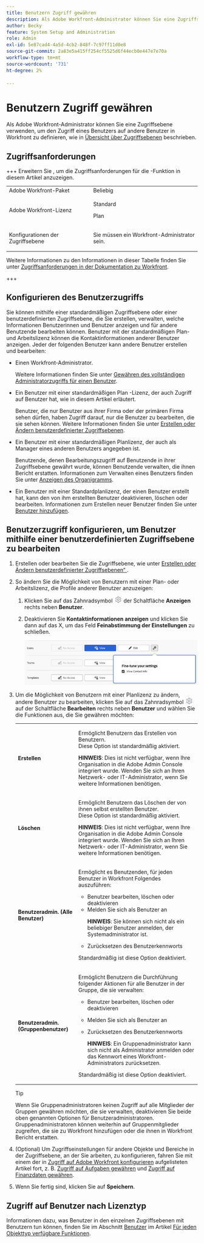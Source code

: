 ```yaml
---
title: Benutzern Zugriff gewähren
description: Als Adobe Workfront-Administrator können Sie eine Zugriffsebene verwenden, um den Zugriff eines Benutzers auf andere Benutzer in Workfront zu definieren.
author: Becky
feature: System Setup and Administration
role: Admin
exl-id: 5e87cad4-4a5d-4cb2-848f-7c97ff11d0e8
source-git-commit: 2a83e5a415ff254cf5525d6f44ecb0e447e7e70a
workflow-type: tm+mt
source-wordcount: '731'
ht-degree: 2%

---
```



# Benutzern Zugriff gewähren

Als Adobe Workfront-Administrator können Sie eine Zugriffsebene verwenden, um den Zugriff eines Benutzers auf andere Benutzer in Workfront zu definieren, wie in [Übersicht über Zugriffsebenen](../../../administration-and-setup/add-users/access-levels-and-object-permissions/access-levels-overview.md) beschrieben.

## Zugriffsanforderungen

+++ Erweitern Sie , um die Zugriffsanforderungen für die -Funktion in diesem Artikel anzuzeigen.

<table style="table-layout:auto"> 
 <col> 
 <col> 
 <tbody> 
  <tr> 
   <td role="rowheader">Adobe Workfront-Paket</td> 
   <td>Beliebig</td> 
  </tr> 
  <tr> 
   <td role="rowheader">Adobe Workfront-Lizenz</td> 
   <td><p>Standard</p>
   <p>Plan</p></td> 
  </tr> 
  <tr> 
   <td role="rowheader">Konfigurationen der Zugriffsebene</td> 
   <td> <p>Sie müssen ein Workfront-Administrator sein.</p> </td> 
  </tr> 
 </tbody> 
</table>

Weitere Informationen zu den Informationen in dieser Tabelle finden Sie unter [Zugriffsanforderungen in der Dokumentation zu Workfront](/help/quicksilver/administration-and-setup/add-users/access-levels-and-object-permissions/access-level-requirements-in-documentation.md).

+++

## Konfigurieren des Benutzerzugriffs

Sie können mithilfe einer standardmäßigen Zugriffsebene oder einer benutzerdefinierten Zugriffsebene, die Sie erstellen, verwalten, welche Informationen Benutzerinnen und Benutzer anzeigen und für andere Benutzende bearbeiten können. Benutzer mit der standardmäßigen Plan- und Arbeitslizenz können die Kontaktinformationen anderer Benutzer anzeigen. Jeder der folgenden Benutzer kann andere Benutzer erstellen und bearbeiten:

* Einen Workfront-Administrator.

  Weitere Informationen finden Sie unter [Gewähren des vollständigen Administratorzugriffs für einen Benutzer](../../../administration-and-setup/add-users/configure-and-grant-access/grant-a-user-full-administrative-access.md).

* Ein Benutzer mit einer standardmäßigen Plan -Lizenz, der auch Zugriff auf Benutzer hat, wie in diesem Artikel erläutert.

  Benutzer, die nur Benutzer aus ihrer Firma oder der primären Firma sehen dürfen, haben Zugriff darauf, nur die Benutzer zu bearbeiten, die sie sehen können. Weitere Informationen finden Sie unter [Erstellen oder Ändern benutzerdefinierter Zugriffsebenen](../../../administration-and-setup/add-users/configure-and-grant-access/create-modify-access-levels.md).

* Ein Benutzer mit einer standardmäßigen Planlizenz, der auch als Manager eines anderen Benutzers angegeben ist.

  Benutzende, denen Bearbeitungszugriff auf Benutzende in ihrer Zugriffsebene gewährt wurde, können Benutzende verwalten, die ihnen Bericht erstatten. Informationen zum Verwalten eines Benutzers finden Sie unter [Anzeigen des Organigramms](../../../people-teams-and-groups/work-directly-with-others/view-the-org-chart.md).

* Ein Benutzer mit einer Standardplanlizenz, der einen Benutzer erstellt hat, kann den von ihm erstellten Benutzer deaktivieren, löschen oder bearbeiten. Informationen zum Erstellen neuer Benutzer finden Sie unter [Benutzer hinzufügen](../../../administration-and-setup/add-users/create-and-manage-users/add-users.md).

## Benutzerzugriff konfigurieren, um Benutzer mithilfe einer benutzerdefinierten Zugriffsebene zu bearbeiten

1. Erstellen oder bearbeiten Sie die Zugriffsebene, wie unter [Erstellen oder Ändern benutzerdefinierter Zugriffsebenen“ &#x200B;](../../../administration-and-setup/add-users/configure-and-grant-access/create-modify-access-levels.md).
1. So ändern Sie die Möglichkeit von Benutzern mit einer Plan- oder Arbeitslizenz, die Profile anderer Benutzer anzuzeigen:

   1. Klicken Sie auf das Zahnradsymbol ![](assets/gear-icon-settings.png) der Schaltfläche **Anzeigen** rechts neben **Benutzer**.

   1. Deaktivieren Sie **Kontaktinformationen anzeigen** und klicken Sie dann auf das X, um das Feld **Feinabstimmung der Einstellungen** zu schließen.

      ![Benutzereinstellungen optimieren](assets/fine-tune-users.png)

1. Um die Möglichkeit von Benutzern mit einer Planlizenz zu ändern, andere Benutzer zu bearbeiten, klicken Sie auf das Zahnradsymbol ![](assets/gear-icon-settings.png) auf der Schaltfläche **Bearbeiten** rechts neben **Benutzer** und wählen Sie die Funktionen aus, die Sie gewähren möchten:

   <table style="table-layout:auto"> 
    <col> 
    <col> 
    <tbody> 
     <tr> 
      <td role="rowheader"><strong>Erstellen</strong> </td> 
      <td> <p>Ermöglicht Benutzern das Erstellen von Benutzern.<br>Diese Option ist standardmäßig aktiviert.</p> 
     <p><b>HINWEIS</b>: Dies ist nicht verfügbar, wenn Ihre Organisation in die Adobe Admin Console integriert wurde. Wenden Sie sich an Ihren Netzwerk- oder IT-Administrator, wenn Sie weitere Informationen benötigen.</p>
        </td>  
     </tr> 
     <tr> 
      <td role="rowheader"><strong>Löschen</strong> </td> 
      <td> <p> Ermöglicht Benutzern das Löschen der von ihnen selbst erstellten Benutzer.<br>Diese Option ist standardmäßig aktiviert.</p> <p><b>HINWEIS</b>: Dies ist nicht verfügbar, wenn Ihre Organisation in die Adobe Admin Console integriert wurde. Wenden Sie sich an Ihren Netzwerk- oder IT-Administrator, wenn Sie weitere Informationen benötigen.</p> </td> 
     </tr> 
     <tr> 
      <td role="rowheader"><strong>Benutzeradmin. (Alle Benutzer)</strong> </td> 
      <td> <p>Ermöglicht es Benutzenden, für jeden Benutzer in Workfront Folgendes auszuführen:</p> 
       <ul> 
        <li>Benutzer bearbeiten, löschen oder deaktivieren</li> 
        <li>Melden Sie sich als Benutzer an<p><b>HINWEIS</b>: Sie können sich nicht als ein beliebiger Benutzer anmelden, der Systemadministrator ist.</p></li> 
        <li>Zurücksetzen des Benutzerkennworts</li> 
       </ul> <p>Standardmäßig ist diese Option deaktiviert.</p> </td> 
     </tr> 
     <tr> 
      <td role="rowheader"><strong>Benutzeradmin. (Gruppenbenutzer)</strong> </td> 
      <td> <p>Ermöglicht Benutzern die Durchführung folgender Aktionen für alle Benutzer in der Gruppe, die sie verwalten: 
        <ul>
         <li><p>Benutzer bearbeiten, löschen oder deaktivieren</p></li>
         <li>Melden Sie sich als Benutzer an</li>
         <li><p>Zurücksetzen des Benutzerkennworts</p><p><b>HINWEIS</b>: Ein Gruppenadministrator kann sich nicht als Administrator anmelden oder das Kennwort eines Workfront-Administrators zurücksetzen.</p></li>
        </ul><p>Standardmäßig ist diese Option deaktiviert.</p></p> </td> 
     </tr> 
    </tbody> 
   </table>

   >[!TIP]
   >
   >Wenn Sie Gruppenadministratoren keinen Zugriff auf alle Mitglieder der Gruppen gewähren möchten, die sie verwalten, deaktivieren Sie beide oben genannten Optionen für Benutzeradministratoren. Gruppenadministratoren können weiterhin auf Gruppenmitglieder zugreifen, die sie zu Workfront hinzufügen oder die ihnen in Workfront Bericht erstatten.

1. (Optional) Um Zugriffseinstellungen für andere Objekte und Bereiche in der Zugriffsebene, an der Sie arbeiten, zu konfigurieren, fahren Sie mit einem der in [Zugriff auf Adobe Workfront konfigurieren](../../../administration-and-setup/add-users/configure-and-grant-access/configure-access.md) aufgelisteten Artikel fort, z. B. [Zugriff auf Aufgaben gewähren](../../../administration-and-setup/add-users/configure-and-grant-access/grant-access-tasks.md) und [Zugriff auf Finanzdaten gewähren](../../../administration-and-setup/add-users/configure-and-grant-access/grant-access-financial.md).
1. Wenn Sie fertig sind, klicken Sie auf **Speichern**.

## Zugriff auf Benutzer nach Lizenztyp

Informationen dazu, was Benutzer in den einzelnen Zugriffsebenen mit Benutzern tun können, finden Sie im Abschnitt [Benutzer](../../../administration-and-setup/add-users/access-levels-and-object-permissions/functionality-available-for-each-object-type.md#users) im Artikel [Für jeden Objekttyp verfügbare Funktionen](../../../administration-and-setup/add-users/access-levels-and-object-permissions/functionality-available-for-each-object-type.md).
